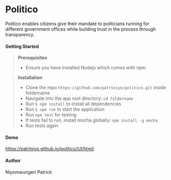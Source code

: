 # Politico
Politico enables citizens give their mandate to politicians running for different government offices while building trust in the process through transparency.

#### Getting Started
> **Prerequisites**
> - Ensure you have installed Nodejs which comes with npm

> **Installation**
> - Clone the repo `https://github.com/patriniyo/politico.git` inside foldername
> - Navigate into the app root directory: `cd foldername`
> - Run `$ npm install` to install all dependencies
> - Run `$ npm run` to start the application
> - Run `npm test` for testing 
> - If tests fail to run, install mocha globally: `npm install -g mocha`
> - Run tests again

#### Demo
https://patriniyo.github.io/politico/UI/html/

#### Author
Niyomwungeri Patrick
